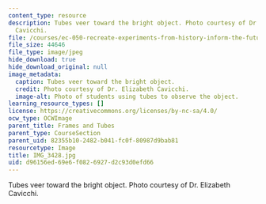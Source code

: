 ```yaml
---
content_type: resource
description: Tubes veer toward the bright object. Photo courtesy of Dr. Elizabeth
  Cavicchi.
file: /courses/ec-050-recreate-experiments-from-history-inform-the-future-from-the-past-galileo-january-iap-2010/d96156ed69e6f0826927d2c93d0efd66_IMG_3428.jpg
file_size: 44646
file_type: image/jpeg
hide_download: true
hide_download_original: null
image_metadata:
  caption: Tubes veer toward the bright object.
  credit: Photo courtesy of Dr. Elizabeth Cavicchi.
  image-alt: Photo of students using tubes to observe the object.
learning_resource_types: []
license: https://creativecommons.org/licenses/by-nc-sa/4.0/
ocw_type: OCWImage
parent_title: Frames and Tubes
parent_type: CourseSection
parent_uid: 82355b10-2482-b041-fc0f-80987d9bab81
resourcetype: Image
title: IMG_3428.jpg
uid: d96156ed-69e6-f082-6927-d2c93d0efd66
---
```

Tubes veer toward the bright object. Photo courtesy of Dr. Elizabeth Cavicchi.